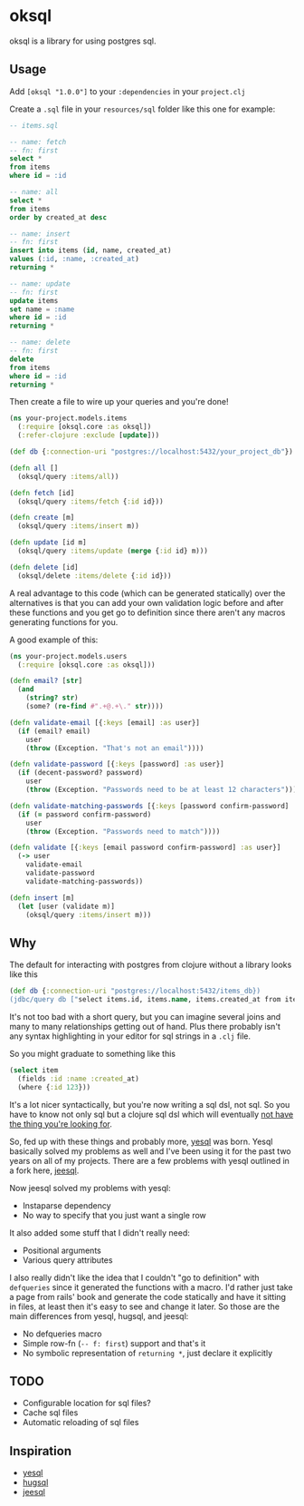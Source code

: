 # oksql

oksql is a library for using postgres sql.

## Usage

Add `[oksql "1.0.0"]` to your `:dependencies` in your `project.clj`

Create a `.sql` file in your `resources/sql` folder like this one for example:

```sql
-- items.sql

-- name: fetch
-- fn: first
select *
from items
where id = :id

-- name: all
select *
from items
order by created_at desc

-- name: insert
-- fn: first
insert into items (id, name, created_at)
values (:id, :name, :created_at)
returning *

-- name: update
-- fn: first
update items
set name = :name
where id = :id
returning *

-- name: delete
-- fn: first
delete
from items
where id = :id
returning *
```

Then create a file to wire up your queries and you're done!

```clojure
(ns your-project.models.items
  (:require [oksql.core :as oksql])
  (:refer-clojure :exclude [update]))

(def db {:connection-uri "postgres://localhost:5432/your_project_db"})

(defn all []
  (oksql/query :items/all))

(defn fetch [id]
  (oksql/query :items/fetch {:id id}))

(defn create [m]
  (oksql/query :items/insert m))

(defn update [id m]
  (oksql/query :items/update (merge {:id id} m)))

(defn delete [id]
  (oksql/delete :items/delete {:id id}))
```

A real advantage to this code (which can be generated statically) over the alternatives is that
you can add your own validation logic before and after these functions and you get go to definition
since there aren't any macros generating functions for you.

A good example of this:

```clojure
(ns your-project.models.users
  (:require [oksql.core :as oksql]))

(defn email? [str]
  (and
    (string? str)
    (some? (re-find #".+@.+\." str))))

(defn validate-email [{:keys [email] :as user}]
  (if (email? email)
    user
    (throw (Exception. "That's not an email"))))

(defn validate-password [{:keys [password] :as user}]
  (if (decent-password? password)
    user
    (throw (Exception. "Passwords need to be at least 12 characters"))))

(defn validate-matching-passwords [{:keys [password confirm-password] :as user}]
  (if (= password confirm-password)
    user
    (throw (Exception. "Passwords need to match"))))

(defn validate [{:keys [email password confirm-password] :as user}]
  (-> user
    validate-email
    validate-password
    validate-matching-passwords))

(defn insert [m]
  (let [user (validate m)]
    (oksql/query :items/insert m)))
```

## Why

The default for interacting with postgres from clojure without a library looks like this

```clojure
(def db {:connection-uri "postgres://localhost:5432/items_db})
(jdbc/query db ["select items.id, items.name, items.created_at from items where id = ?" 123])
```

It's not too bad with a short query, but you can imagine several joins and many to many relationships getting
out of hand. Plus there probably isn't any syntax highlighting in your editor for sql strings in a `.clj` file.

So you might graduate to something like this

```clojure
(select item
  (fields :id :name :created_at)
  (where {:id 123}))
```

It's a lot nicer syntactically, but you're now writing a sql dsl, not sql. So you have to know not only sql
but a clojure sql dsl which will eventually [not have the thing you're looking for](https://github.com/korma/Korma/issues/379).

So, fed up with these things and probably more, [yesql](https://github.com/krisajenkins/yesql) was born. Yesql basically solved my problems as well and I've been using it for the past two years on all of my projects. There are a few problems with yesql outlined in a fork here, [jeesql](https://github.com/tatut/jeesql).

Now jeesql solved my problems with yesql:

- Instaparse dependency
- No way to specify that you just want a single row

It also added some stuff that I didn't really need:
- Positional arguments
- Various query attributes

I also really didn't like the idea that I couldn't "go to definition" with `defqueries` since it generated the functions with a macro. I'd rather just take a page from rails' book and generate the code statically and have it sitting in files, at least then it's easy to see and change it later. So those are the main differences from yesql, hugsql, and jeesql:

- No defqueries macro
- Simple row-fn (`-- f: first`) support and that's it
- No symbolic representation of `returning *`, just declare it explicitly

## TODO

- Configurable location for sql files?
- Cache sql files
- Automatic reloading of sql files

## Inspiration

- [yesql](https://github.com/krisajenkins/yesql)
- [hugsql](https://github.com/layerware/hugsql)
- [jeesql](https://github.com/tatut/jeesql)
